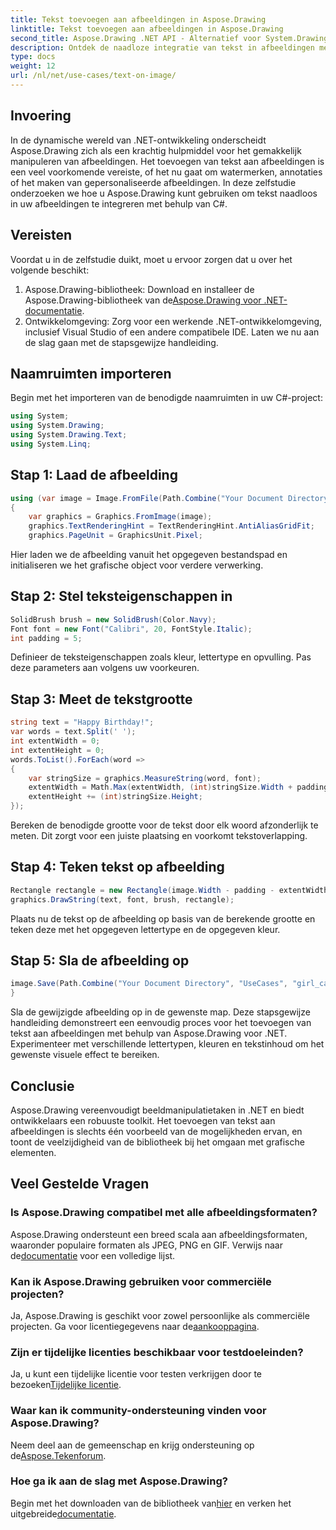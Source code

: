 ```yaml
---
title: Tekst toevoegen aan afbeeldingen in Aspose.Drawing
linktitle: Tekst toevoegen aan afbeeldingen in Aspose.Drawing
second_title: Aspose.Drawing .NET API - Alternatief voor System.Drawing.Common
description: Ontdek de naadloze integratie van tekst in afbeeldingen met Aspose.Drawing voor .NET. Volg onze stapsgewijze handleiding voor moeiteloze beeldmanipulatie. Download nu!
type: docs
weight: 12
url: /nl/net/use-cases/text-on-image/
---
```

## Invoering
In de dynamische wereld van .NET-ontwikkeling onderscheidt Aspose.Drawing zich als een krachtig hulpmiddel voor het gemakkelijk manipuleren van afbeeldingen. Het toevoegen van tekst aan afbeeldingen is een veel voorkomende vereiste, of het nu gaat om watermerken, annotaties of het maken van gepersonaliseerde afbeeldingen. In deze zelfstudie onderzoeken we hoe u Aspose.Drawing kunt gebruiken om tekst naadloos in uw afbeeldingen te integreren met behulp van C#.
## Vereisten
Voordat u in de zelfstudie duikt, moet u ervoor zorgen dat u over het volgende beschikt:
1.  Aspose.Drawing-bibliotheek: Download en installeer de Aspose.Drawing-bibliotheek van de[Aspose.Drawing voor .NET-documentatie](https://reference.aspose.com/drawing/net/).
2. Ontwikkelomgeving: Zorg voor een werkende .NET-ontwikkelomgeving, inclusief Visual Studio of een andere compatibele IDE.
Laten we nu aan de slag gaan met de stapsgewijze handleiding.
## Naamruimten importeren
Begin met het importeren van de benodigde naamruimten in uw C#-project:
```csharp
using System;
using System.Drawing;
using System.Drawing.Text;
using System.Linq;
```
## Stap 1: Laad de afbeelding
```csharp
using (var image = Image.FromFile(Path.Combine("Your Document Directory", "UseCases", "girl.jpg")))
{
    var graphics = Graphics.FromImage(image);
    graphics.TextRenderingHint = TextRenderingHint.AntiAliasGridFit;
    graphics.PageUnit = GraphicsUnit.Pixel;
```
Hier laden we de afbeelding vanuit het opgegeven bestandspad en initialiseren we het grafische object voor verdere verwerking.
## Stap 2: Stel teksteigenschappen in
```csharp
SolidBrush brush = new SolidBrush(Color.Navy);
Font font = new Font("Calibri", 20, FontStyle.Italic);
int padding = 5;
```
Definieer de teksteigenschappen zoals kleur, lettertype en opvulling. Pas deze parameters aan volgens uw voorkeuren.
## Stap 3: Meet de tekstgrootte
```csharp
string text = "Happy Birthday!";
var words = text.Split(' ');
int extentWidth = 0;
int extentHeight = 0;
words.ToList().ForEach(word =>
{
    var stringSize = graphics.MeasureString(word, font);
    extentWidth = Math.Max(extentWidth, (int)stringSize.Width + padding);
    extentHeight += (int)stringSize.Height;
});
```
Bereken de benodigde grootte voor de tekst door elk woord afzonderlijk te meten. Dit zorgt voor een juiste plaatsing en voorkomt tekstoverlapping.
## Stap 4: Teken tekst op afbeelding
```csharp
Rectangle rectangle = new Rectangle(image.Width - padding - extentWidth, image.Height - padding - extentHeight, extentWidth, extentHeight);
graphics.DrawString(text, font, brush, rectangle);
```
Plaats nu de tekst op de afbeelding op basis van de berekende grootte en teken deze met het opgegeven lettertype en de opgegeven kleur.
## Stap 5: Sla de afbeelding op
```csharp
image.Save(Path.Combine("Your Document Directory", "UseCases", "girl_card_out.jpg"));
}
```
Sla de gewijzigde afbeelding op in de gewenste map.
Deze stapsgewijze handleiding demonstreert een eenvoudig proces voor het toevoegen van tekst aan afbeeldingen met behulp van Aspose.Drawing voor .NET. Experimenteer met verschillende lettertypen, kleuren en tekstinhoud om het gewenste visuele effect te bereiken.
## Conclusie
Aspose.Drawing vereenvoudigt beeldmanipulatietaken in .NET en biedt ontwikkelaars een robuuste toolkit. Het toevoegen van tekst aan afbeeldingen is slechts één voorbeeld van de mogelijkheden ervan, en toont de veelzijdigheid van de bibliotheek bij het omgaan met grafische elementen.
## Veel Gestelde Vragen
### Is Aspose.Drawing compatibel met alle afbeeldingsformaten?
 Aspose.Drawing ondersteunt een breed scala aan afbeeldingsformaten, waaronder populaire formaten als JPEG, PNG en GIF. Verwijs naar de[documentatie](https://reference.aspose.com/drawing/net/) voor een volledige lijst.
### Kan ik Aspose.Drawing gebruiken voor commerciële projecten?
Ja, Aspose.Drawing is geschikt voor zowel persoonlijke als commerciële projecten. Ga voor licentiegegevens naar de[aankooppagina](https://purchase.aspose.com/buy).
### Zijn er tijdelijke licenties beschikbaar voor testdoeleinden?
 Ja, u kunt een tijdelijke licentie voor testen verkrijgen door te bezoeken[Tijdelijke licentie](https://purchase.aspose.com/temporary-license/).
### Waar kan ik community-ondersteuning vinden voor Aspose.Drawing?
 Neem deel aan de gemeenschap en krijg ondersteuning op de[Aspose.Tekenforum](https://forum.aspose.com/c/diagram/17).
### Hoe ga ik aan de slag met Aspose.Drawing?
 Begin met het downloaden van de bibliotheek van[hier](https://releases.aspose.com/drawing/net/) en verken het uitgebreide[documentatie](https://reference.aspose.com/drawing/net/).